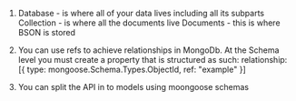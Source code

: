 1.  Database - is where all of your data lives including all its subparts
    Collection - is where all the documents live
    Documents - this is where BSON is stored

2.  You can use refs to achieve relationships in MongoDb. At the Schema level you must create a property that is structured as such: relationship: [{ type: mongoose.Schema.Types.ObjectId, ref: "example" }]

3.  You can split the API in to models using moongoose schemas
